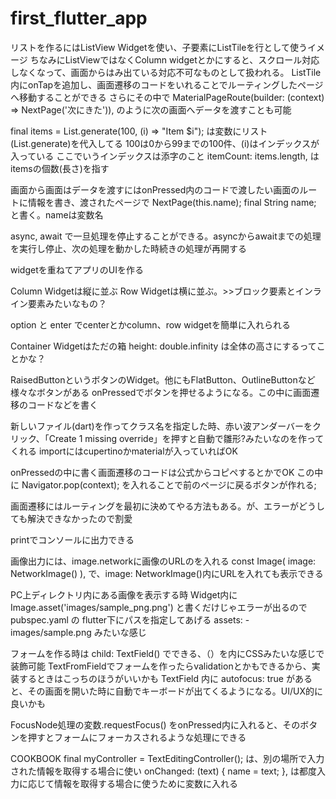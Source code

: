 # first_flutter_app

リストを作るにはListView Widgetを使い、子要素にListTileを行として使うイメージ
ちなみにListViewではなくColumn widgetとかにすると、スクロール対応しなくなって、画面からはみ出ている対応不可なものとして扱われる。
ListTile内にonTapを追加し、画面遷移のコードをいれることでルーティングしたページへ移動することができる
さらにその中で  MaterialPageRoute(builder: (context) => NextPage('次にきた')),  のように次の画面へデータを渡すことも可能

final items = List.generate(100, (i) => "Item $i");
は変数にリスト(List.generate)を代入してる
100は0から99までの100件、(i)はインデックスが入っている
ここでいうインデックスは添字のこと
itemCount: items.length, はitemsの個数(長さ)を指す

画面から画面はデータを渡すにはonPressed内のコードで渡したい画面のルートに情報を書き、渡されたページで
  NextPage(this.name);
  final String name; と書く。nameは変数名

async, await で一旦処理を停止することができる。asyncからawaitまでの処理を実行し停止、次の処理を動かした時続きの処理が再開する

widgetを重ねてアプリのUIを作る

Column Widgetは縦に並ぶ
Row Widgetは横に並ぶ。>>ブロック要素とインライン要素みたいなもの？

option と enter でcenterとかcolumn、row widgetを簡単に入れられる

Container Widgetはただの箱
height: double.infinity は全体の高さにするってことかな？

RaisedButtonというボタンのWidget。他にもFlatButton、OutlineButtonなど様々なボタンがある
onPressedでボタンを押せるようになる。この中に画面遷移のコードなどを書く

新しいファイル(dart)を作ってクラス名を指定した時、赤い波アンダーバーをクリック、「Create 1 missing override」を押すと自動で雛形?みたいなのを作ってくれる
importにはcupertinoかmaterialが入っていればOK

onPressedの中に書く画面遷移のコードは公式からコピペするとかでOK
この中に Navigator.pop(context); を入れることで前のページに戻るボタンが作れる;

画面遷移にはルーティングを最初に決めてやる方法もある。が、エラーがどうしても解決できなかったので割愛

printでコンソールに出力できる

画像出力には、image.networkに画像のURLのを入れる
const Image(
  image: NetworkImage()
), で、image: NetworkImage()内にURLを入れても表示できる

PC上ディレクトリ内にある画像を表示する時
Widget内にImage.asset('images/sample_png.png')
と書くだけじゃエラーが出るので
pubspec.yaml の flutter下にパスを指定してあげる
assets:
    - images/sample.png みたいな感じ
    
フォームを作る時は child: TextField() でできる、（）を内にCSSみたいな感じで装飾可能
TextFromFieldでフォームを作ったらvalidationとかもできるから、実装するときはこっちのほうがいいかも
TextField 内に autofocus: true があると、その画面を開いた時に自動でキーボードが出てくるようになる。UI/UX的に良いかも

FocusNode処理の変数.requestFocus() をonPressed内に入れると、そのボタンを押すとフォームにフォーカスされるような処理にできる

COOKBOOK
final myController = TextEditingController();
は、別の場所で入力された情報を取得する場合に使い
onChanged: (text) {
  name = text;
}, は都度入力に応じて情報を取得する場合に使うために変数に入れる